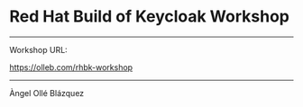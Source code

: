 # Red Hat Build of Keycloak Workshop


---
Workshop URL:

https://olleb.com/rhbk-workshop

---
Àngel Ollé Blázquez
